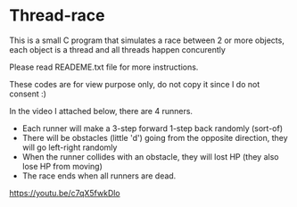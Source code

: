 # Thread-race
This is a small C program that simulates a race between 2 or more objects, each object is a thread and all threads happen concurently

Please read READEME.txt file for more instructions.

These codes are for view purpose only, do not copy it since I do not consent :)


In the video I attached below, there are 4 runners.
- Each runner will make a 3-step forward 1-step back randomly (sort-of)
- There will be obstacles (little 'd') going from the opposite direction, they will go left-right randomly
- When the runner collides with an obstacle, they will lost HP (they also lose HP from moving)
- The race ends when all runners are dead.

https://youtu.be/c7qX5fwkDlo

